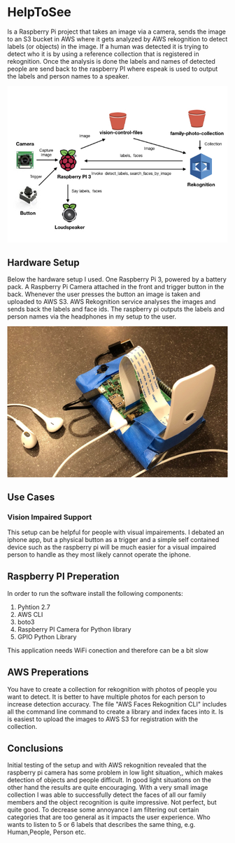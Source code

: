 # HelpToSee
Is a Raspberry Pi project that takes an image via a camera, sends the image to an S3 bucket in AWS where it gets analyzed by AWS rekognition to detect labels (or objects) in the image. If a human was detected it is trying to detect who it is by using a reference collection that is registered in rekognition. Once the analysis is done the labels and names of detected people are send back to the raspberry PI where espeak is used to output the labels and person names to a speaker. 

![Architecture](https://github.com/Hofi2010/HelpToSee/raw/master/HelpToSeeArchitecture.001.jpeg)

## Hardware Setup
Below the hardware setup I used. One Raspberry Pi 3, powered by a battery pack. A Raspberry Pi Camera attached in the front and trigger button in the back. Whenever the user presses the button an image is taken and uploaded to AWS S3. AWS Rekognition service analyses the images and sends back the labels and face ids. The raspberry pi outputs the labels and person names via the headphones in my setup to the user. 

![Prototype](https://github.com/Hofi2010/HelpToSee/raw/master/HelpToSee-Prototype.JPG)

## Use Cases
### Vision Impaired Support
This setup can be helpful for people with visual impairements. I debated an iphone app, but a physical button as a trigger and a simple self contained device such as the raspberry pi will be much easier for a visual impaired person to handle as they most likely cannot operate the iphone. 



## Raspberry PI Preperation
In order to run the software install the following components:
1. Pyhtion 2.7
2. AWS CLI
3. boto3
4. Raspberry PI Camera for Python library
5. GPIO Python Library

This application needs WiFi conection and therefore can be a bit slow

## AWS Preperations
You have to create a collection for rekognition with photos of people you want to detect. It is better to have multiple photos for each person to increase detection accuracy. The file "AWS Faces Rekognition CLI" includes all the command line command to create a library and index faces into it. Is is easiest to upload the images to AWS S3 for registration with the collection.

## Conclusions
Initial testing of the setup and with AWS rekognition revealed that the raspberry pi camera has some problem in low light situation,, which makes detection of objects and people  difficult. In good light situations on the other hand the results are quite encouraging. With a very small image collection I was able to successfully detect the faces of all our family members and the object recognition is quite impressive. Not perfect, but quite good. To decrease some annoyance I am filtering out certain categories that are too general as it impacts the user experience. Who wants to listen to 5 or 6 labels that describes the same thing, e.g. Human,People, Person etc. 
